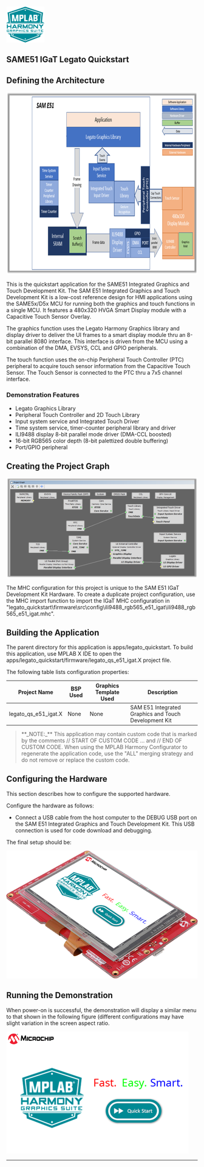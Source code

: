 
![](../../../../docs/images/mhgs.png) 

SAME51 IGaT Legato Quickstart
-----------------------------

Defining the Architecture
-------------------------

<img src="../../../../docs/html/igat_quickstart_block_diagram.png" width="800" height="480" />

This is the quickstart application for the SAME51 Integrated Graphics and Touch Development Kit.
The SAM E51 Integrated Graphics and Touch Development Kit is a low-cost reference design for HMI applications
using the SAME5x/D5x MCU for running both the graphics and touch functions in a single MCU. It features a 
480x320 HVGA Smart Display module with a Capacitive Touch Sensor Overlay.


The graphics function uses the Legato Harmony Graphics library and display driver to deliver the UI frames to
a smart display module thru an 8-bit parallel 8080 interface. This interface is driven from the MCU using a 
combination of the DMA, EVSYS, CCL and GPIO peripherals. 

The touch function uses the on-chip Peripheral Touch Controller (PTC) peripheral to acquire touch sensor information
from the Capacitive Touch Sensor. The Touch Sensor is connected to the PTC thru a 7x5 channel interface.

### Demonstration Features 

* Legato Graphics Library
* Peripheral Touch Controller and 2D Touch Library 
* Input system service and Integrated Touch Driver
* Time system service, timer-counter peripheral library and driver 
* ILI9488 display 8-bit parallel mode driver (DMA-CCL boosted) 
* 16-bit RGB565 color depth (8-bit palettized double buffering) 
* Port/GPIO peripheral

Creating the Project Graph
--------------------------

![](../../../../docs/html/igat_qs_mhc.png)

The MHC configuration for this project is unique to the SAM E51 IGaT Development Kit Hardware. To create a
duplicate project configuration, use the MHC import function to import the IGaT MHC configuration in
"legato_quickstart\firmware\src\config\ili9488_rgb565_e51_igat\ili9488_rgb565_e51_igat.mhc".

Building the Application
------------------------

The parent directory for this application is apps/legato_quickstart. To build this application, use MPLAB X IDE to open the apps/legato_quickstart/firmware/legato_qs_e51_igat.X project file. 

The following table lists configuration properties: 

| Project Name  | BSP Used |Graphics Template Used | Description |
|---------------| ---------|---------------| ---------|
| legato_qs_e51_igat.X | None | None| SAM E51 Integrated Graphics and Touch Development Kit |

> \*\*\_NOTE:\_\*\* This application may contain custom code that is marked by the comments // START OF CUSTOM CODE ... and // END OF CUSTOM CODE. When using the MPLAB Harmony Configurator to regenerate the application code, use the "ALL" merging strategy and do not remove or replace the custom code.

Configuring the Hardware
------------------------

This section describes how to configure the supported hardware. 

Configure the hardware as follows: 

* Connect a USB cable from the host computer to the DEBUG USB port on the SAM E51 Integrated Graphics and Touch Development Kit. This USB connection is used for code download and debugging. 

The final setup should be: 

![](../../../../docs/html/legato_qs_e51_igat_board.png)


Running the Demonstration
-------------------------

When power-on is successful, the demonstration will display a similar menu to that shown in the following figure (different configurations may have slight variation in the screen aspect ratio.

![](../../../../docs/html/igat_quickstart.png)

* * * * *
